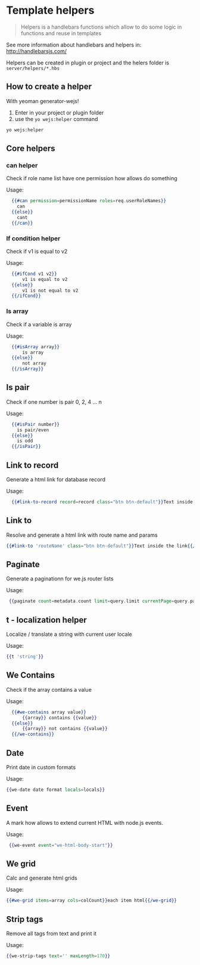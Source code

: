 # Template helpers

> Helpers is a handlebars functions which allow to do some logic in functions and reuse in templates

See more information about handlebars and helpers in: http://handlebarsjs.com/

Helpers can be created in plugin or project and the helers folder is `server/helpers/*.hbs`

## How to create a helper

With yeoman generator-wejs!

1. Enter in your project or plugin folder
2. use the `yo wejs:helper` command

```sh
yo wejs:helper
```

## Core helpers

### can helper

Check if role name list have one permission how allows do something

Usage:

```hbs
  {{#can permission=permissionName roles=req.userRoleNames}}
    can
  {{else}}
    cant
  {{/can}}
```

### If condition helper

Check if v1 is equal to v2

Usage:

```hbs
  {{#ifCond v1 v2}}
      v1 is equal to v2
  {{else}}
      v1 is not equal to v2
  {{/ifCond}}
```

### Is array

Check if a variable is array

Usage:

```hbs
  {{#isArray array}}
      is array
  {{else}}
      not array
  {{/isArray}}
```

## Is pair

Check if one number is pair 0, 2, 4 ... n

Usage:

```hbs
  {{#isPair number}}
    is pair/even
  {{else}}
    is odd
  {{/isPair}}
```

## Link to record

Generate a html link for database record

Usage:

```hbs
  {{#link-to-record record=record class="btn btn-default"}}Text inside the link{{/link-to-record}}
```

## Link to

Resolve and generate a html link with route name and params

```hbs
{{#link-to 'routeName' class="btn btn-default"}}Text inside the link{{/link-to}}
```

## Paginate

Generate a paginationn for we.js router lists

Usage: 

```hbs
 {{paginate count=metadata.count limit=query.limit currentPage=query.page req=req}}
```

## t - localization helper

Localize / translate a string with current user locale

Usage: 

```hbs
{{t 'string'}}
```


## We Contains

Check if the array contains a value

Usage:

```hbs
  {{#we-contains array value}}
      {{array}} contains {{value}}
  {{else}}
      {{array}} not contains {{value}}
  {{/we-contains}}
```

## Date

Print date in custom formats

Usage:

```hbs
{{we-date date format locals=locals}}
```

## Event

A mark how allows to extend current HTML with node.js events.

Usage:

```hbs
 {{we-event event="we-html-body-start"}}
```


## We grid

Calc and generate html grids

Usage:

```hbs
{{#we-grid items=array cols=colCount}}each item html{{/we-grid}}
```

## Strip tags

Remove all tags from text and print it

Usage: 

```hbs
{{we-strip-tags text='' maxLength=170}}
```
